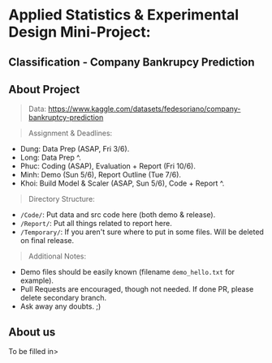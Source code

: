 # Applied Statistics & Experimental Design Mini-Project: 
## Classification - Company Bankrupcy Prediction

## About Project

> Data: https://www.kaggle.com/datasets/fedesoriano/company-bankruptcy-prediction

> Assignment & Deadlines:
- Dung: Data Prep (ASAP, Fri 3/6).
- Long: Data Prep ^.
- Phuc: Coding (ASAP), Evaluation + Report (Fri 10/6).
- Minh: Demo (Sun 5/6), Report Outline (Tue 7/6).
- Khoi: Build Model & Scaler (ASAP, Sun 5/6), Code + Report ^.

> Directory Structure:
- `/Code/`: Put data and src code here (both demo & release).
- `/Report/`: Put all things related to report here.
- `/Temporary/`: If you aren't sure where to put in some files. Will be deleted on final release.

> Additional Notes:
- Demo files should be easily known (filename `demo_hello.txt` for example).
- Pull Requests are encouraged, though not needed. If done PR, please delete secondary branch.
- Ask away any doubts. ;)

## About us

To be filled in>
